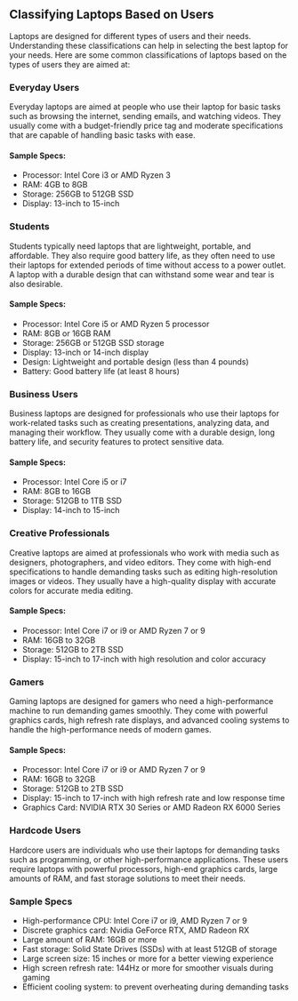 ## Classifying Laptops Based on Users
Laptops are designed for different types of users and their needs. Understanding these classifications can help in selecting the best laptop for your needs. Here are some common classifications of laptops based on the types of users they are aimed at:

### Everyday Users
Everyday laptops are aimed at people who use their laptop for basic tasks such as browsing the internet, sending emails, and watching videos. They usually come with a budget-friendly price tag and moderate specifications that are capable of handling basic tasks with ease.

#### Sample Specs:

- Processor: Intel Core i3 or AMD Ryzen 3
- RAM: 4GB to 8GB
- Storage: 256GB to 512GB SSD
- Display: 13-inch to 15-inch

### Students
Students typically need laptops that are lightweight, portable, and affordable. They also require good battery life, as they often need to use their laptops for extended periods of time without access to a power outlet. A laptop with a durable design that can withstand some wear and tear is also desirable.

#### Sample Specs:
- Processor: Intel Core i5 or AMD Ryzen 5 processor
- RAM: 8GB or 16GB RAM
- Storage: 256GB or 512GB SSD storage
- Display: 13-inch or 14-inch display
- Design: Lightweight and portable design (less than 4 pounds)
- Battery: Good battery life (at least 8 hours)

### Business Users
Business laptops are designed for professionals who use their laptops for work-related tasks such as creating presentations, analyzing data, and managing their workflow. They usually come with a durable design, long battery life, and security features to protect sensitive data.

#### Sample Specs:

- Processor: Intel Core i5 or i7
- RAM: 8GB to 16GB
- Storage: 512GB to 1TB SSD
- Display: 14-inch to 15-inch

### Creative Professionals
Creative laptops are aimed at professionals who work with media such as designers, photographers, and video editors. They come with high-end specifications to handle demanding tasks such as editing high-resolution images or videos. They usually have a high-quality display with accurate colors for accurate media editing.

#### Sample Specs:

- Processor: Intel Core i7 or i9 or AMD Ryzen 7 or 9
- RAM: 16GB to 32GB
- Storage: 512GB to 2TB SSD
- Display: 15-inch to 17-inch with high resolution and color accuracy

### Gamers
Gaming laptops are designed for gamers who need a high-performance machine to run demanding games smoothly. They come with powerful graphics cards, high refresh rate displays, and advanced cooling systems to handle the high-performance needs of modern games.

#### Sample Specs:

- Processor: Intel Core i7 or i9 or AMD Ryzen 7 or 9
- RAM: 16GB to 32GB
- Storage: 512GB to 2TB SSD
- Display: 15-inch to 17-inch with high refresh rate and low response time
- Graphics Card: NVIDIA RTX 30 Series or AMD Radeon RX 6000 Series

### Hardcode Users
Hardcore users are individuals who use their laptops for demanding tasks such as programming, or other high-performance applications. These users require laptops with powerful processors, high-end graphics cards, large amounts of RAM, and fast storage solutions to meet their needs.

### Sample Specs

- High-performance CPU: Intel Core i7 or i9, AMD Ryzen 7 or 9
- Discrete graphics card: Nvidia GeForce RTX, AMD Radeon RX
- Large amount of RAM: 16GB or more
- Fast storage: Solid State Drives (SSDs) with at least 512GB of storage
- Large screen size: 15 inches or more for a better viewing experience
- High screen refresh rate: 144Hz or more for smoother visuals during gaming
- Efficient cooling system: to prevent overheating during demanding tasks